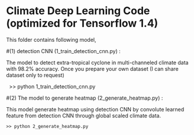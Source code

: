 
# Climate Deep Learning Code (optimized for Tensorflow 1.4)


This folder contains following model,

#(1) detection CNN (1_train_detection_cnn.py) : 

The model to detect extra-tropical cyclone in multi-channeled climate data with 98.2% accuracy.
Once you prepare your own dataset  (I can share dataset only to request)
   
    >> python 1_train_detection_cnn.py
 
#(2) The model to generate heatmap (2_generate_heatmap.py) :

This model generate heatmap using detection CNN by convolute learned feature from detection CNN through global scaled       climate data.

    >> python 2_generate_heatmap.py
    
